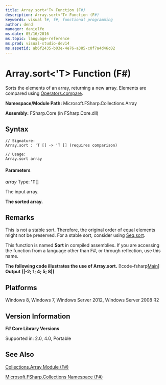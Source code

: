 ```yaml
---
title: Array.sort<'T> Function (F#)
description: Array.sort<'T> Function (F#)
keywords: visual f#, f#, functional programming
author: dend
manager: danielfe
ms.date: 05/16/2016
ms.topic: language-reference
ms.prod: visual-studio-dev14
ms.assetid: ab6f2435-b03e-4e76-a385-c0f7a4d46c02 
---
```


# Array.sort<'T> Function (F#)

Sorts the elements of an array, returning a new array. Elements are compared using [Operators.compare](http://msdn.microsoft.com/en-us/library/295e1320-0955-4c3d-ac31-288fa80a658c).

**Namespace/Module Path:** Microsoft.FSharp.Collections.Array

**Assembly:** FSharp.Core (in FSharp.Core.dll)


## Syntax

```
// Signature:
Array.sort : 'T [] -> 'T [] (requires comparison)

// Usage:
Array.sort array
```

#### Parameters
*array*
Type: **'T**[[]](http://msdn.microsoft.com/en-us/library/def20292-9aae-4596-9275-b94e594f8493)


The input array.



**The sorted array.**
## Remarks
This is not a stable sort. Therefore, the original order of equal elements might not be preserved. For a stable sort, consider using [Seq.sort](http://msdn.microsoft.com/en-us/library/327ea595-e77c-4529-b61e-8c6cbf5ec92e).

This function is named **Sort** in compiled assemblies. If you are accessing the function from a language other than F#, or through reflection, use this name.

**The following code illustrates the use of Array.sort.**
[!code-fsharp[Main](snippets/fsarrays/snippet37.fs)]
**Output**
**[|-2; 1; 4; 5; 8|]**
## Platforms
Windows 8, Windows 7, Windows Server 2012, Windows Server 2008 R2


## Version Information
**F# Core Library Versions**

Supported in: 2.0, 4.0, Portable




## See Also
[Collections.Array Module &#40;F&#35;&#41;](Collections.Array-Module-%5BFSharp%5D.md)

[Microsoft.FSharp.Collections Namespace &#40;F&#35;&#41;](Microsoft.FSharp.Collections-Namespace-%5BFSharp%5D.md)

